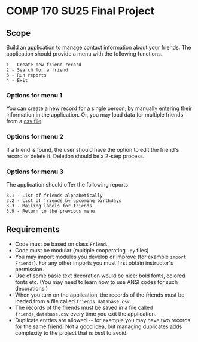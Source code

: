 
# COMP 170 SU25 Final Project

## Scope
Build an application to manage contact information about your friends. The application should provide a menu with the following functions.
```text
1 - Create new friend record
2 - Search for a friend
3 - Run reports
4 - Exit
```

### Options for menu 1
You can create a new record for a single person, by manually entering their information in the application. Or, you may load data for multiple friends from a [csv file](https://en.wikipedia.org/wiki/Comma-separated_values).

### Options for menu 2
If a friend is found, the user should have the option to edit the friend's record or delete it. Deletion should be a 2-step process.

### Options for menu 3
The application should offer the following reports
```text
3.1 - List of friends alphabetically
3.2 - List of friends by upcoming birthdays
3.3 - Mailing labels for friends
3.9 - Return to the previous menu
```

## Requirements

* Code must be based on class `Friend`.
* Code must be modular (multiple cooperating `.py` files)
* You may import modules you develop or improve (for example `import Friends`). For any other imports you must first obtain instructor's permission.
* Use of some basic text decoration would be nice: bold fonts, colored fonts etc. (You may need to learn how to use ANSI codes for such decorations.)
* When you turn on the application, the records of the friends must be loaded from a file called `friends_database.csv`.
* The records of the friends must be saved in a file called `friends_database.csv` every time you exit the application.
* Duplicate entries are allowed -- for example you may have two records for the same friend. Not a good idea, but managing duplicates adds complexity to the project that is best to avoid.